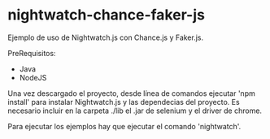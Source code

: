 # nightwatch-chance-faker-js

Ejemplo de uso de Nightwatch.js con Chance.js y Faker.js.

PreRequisitos:
- Java
- NodeJS

Una vez descargado el proyecto, desde línea de comandos ejecutar 'npm install' para instalar Nightwatch.js y las dependecias del proyecto.
Es necesario incluir en la carpeta ./lib el .jar de selenium y el driver de chrome.

Para ejecutar los ejemplos hay que ejecutar el comando 'nightwatch'.